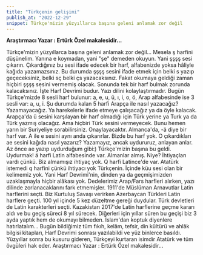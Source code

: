 ```yaml
---
title: "Türkçenin gelişimi"
publish_at: "2022-12-29"
snippet: Türkçe'mizin yüzyıllarca başına geleni anlamak zor değil
---
```


**Araştırmacı Yazar : Ertürk Özel makalesidir...**

Türkçe'mizin yüzyıllarca başına geleni anlamak zor değil...
Mesela ş harfini düşünelim. Yanına e koymadan, yani "şe" demeden okuyun. Yani şşşş sesi çıkarın. Çıkardığınız bu sesi ifade edecek bir harf, alfabenizde yoksa hâliyle kağıda yazamazsınız.
Bu durumda şşşş sesini ifade etmek için belki s yazıp geçeceksiniz, belki sç belki çs yazacaksınız.
Fakat okumaya geldiği zaman hiçbiri şşşş sesini vermemiş olacak. Sonunda tek bir harf bulmak zorunda kalacaksınız.
İşte Harf Devrimi budur. Yazı dilini kolaylaştırmadır.
Bugün Türkçe'mizde 8 sesli harf bulunur: a, e, u, ü, ı, i, o, ö, Arap alfabesinde ise 3 sesli var: a, u, i. Şu durumda kalan 5 harfi Arapça ile nasıl yazacağız? Yazamayacağız. Ya harekelerle ifade etmeye çalışacağız ya da öyle kalacak.
Arapça'da ü sesini karşılayan bir harf olmadığı için Türk yerine ya Turk ya da Tûrk yazmış olacağız. Ama hiçbiri Türk sesini vermeyecek. Bunu hemen yarın bir Suriyeliye sorabilirsiniz. Onaylayacaktır.
Almanca'da, -ä diye bir harf var. A ile e sesini aynı anda çıkarırlar. Bizde bu harf yok. O çıkardıkları ae sesini kağıda nasıl yazarız?
Yazamayız, ancak uydururuz, anlayan anlar.
Az önce ae yazıp uydurduğum gibi:) Türkçe'mizin başına bu geldi. Uydurmak!
ä harfi Latin alfabesinde var. Almanlar almış. Niye? İhtiyaçları vardı çünkü. Biz almamışız ihtiyaç yok. Q harfi Latince'de var.
Atatürk istemedi q harfini çünkü ihtiyacı yok Türkçenin. İçinde küu sesi olan bir kelimemiz yok.
Yani Harf Devrimi'nin, dinden ya da geçmişimizden uzaklaşmayla hiçbir alâkası yok. Dedelerimiz Arap/Fars harfleri alırken, yazı dilinde zorlanacaklarını fark etmemişler.
1911'de Müslüman Arnavutlar Latin harflerini seçti. Biz Kurtuluş Savaşı verirken Azerbaycan Türkleri Latin harflere geçti.
100 yıl içinde 5 kez düzeltme gereği duydular. Türk devletleri de Latin karakterleri seçti.
Kazakistan 2017'de Latin harflerine geçme kararı aldı ve bu geçiş süreci 8 yıl sürecek. Diğerleri için yıllar süren bu geçişi biz 3 ayda yaptık hem de okumayı bilmeden.
İslam'dan koptuk diyenlere hatırlatalım... Bugün bildiğimiz tüm fıkıh, kelâm, tefsir, din kültürü ve ahlâk bilgisi kitapları, Harf Devrimi sonrası yazılabildi ve yüz binlerce basıldı.
Yüzyıllar sonra bu kusuru gideren, Türkçeyi kurtaran isimdir Atatürk ve tüm övgüleri hak eder.
Araştırmacı Yazar : Ertürk Özel makalesidir...

